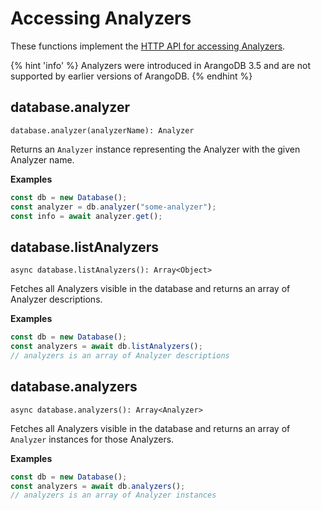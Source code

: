 # Accessing Analyzers

These functions implement the
[HTTP API for accessing Analyzers](https://www.arangodb.com/docs/stable/http/analyzers.html).

{% hint 'info' %}
Analyzers were introduced in ArangoDB 3.5 and are not supported by earlier
versions of ArangoDB.
{% endhint %}

## database.analyzer

`database.analyzer(analyzerName): Analyzer`

Returns an `Analyzer` instance representing the Analyzer with the given Analyzer
name.

**Examples**

```js
const db = new Database();
const analyzer = db.analyzer("some-analyzer");
const info = await analyzer.get();
```

## database.listAnalyzers

`async database.listAnalyzers(): Array<Object>`

Fetches all Analyzers visible in the database and returns an array of Analyzer
descriptions.

**Examples**

```js
const db = new Database();
const analyzers = await db.listAnalyzers();
// analyzers is an array of Analyzer descriptions
```

## database.analyzers

`async database.analyzers(): Array<Analyzer>`

Fetches all Analyzers visible in the database and returns an array of `Analyzer`
instances for those Analyzers.

**Examples**

```js
const db = new Database();
const analyzers = await db.analyzers();
// analyzers is an array of Analyzer instances
```
